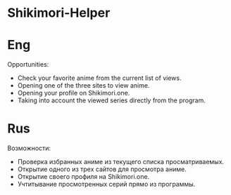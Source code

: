 # Shikimori-Helper

# Eng
Opportunities:
- Check your favorite anime from the current list of views.
- Opening one of the three sites to view anime.
- Opening your profile on Shikimori.one.
- Taking into account the viewed series directly from the program.

# Rus
Возможности:
- Проверка избранных аниме из текущего списка просматриваемых.
- Открытие одного из трех сайтов для просмотра аниме.
- Открытие своего профиля на Shikimori.one.
- Учтитывание просмотренных серий прямо из программы.
